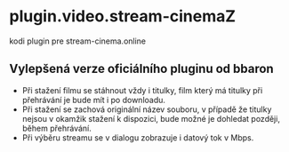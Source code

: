 # plugin.video.stream-cinemaZ
kodi plugin pre stream-cinema.online

## Vylepšená verze oficiálního pluginu od bbaron

 - Při stažení filmu se stáhnout vždy i titulky, film který má titulky při přehrávání je bude mít i po downloadu.
 - Při stažení se zachová originální název souboru, v případě že titulky nejsou v okamžik stažení k dispozici, bude možné je dohledat později, během přehrávání.
 - Při výběru streamu se v dialogu zobrazuje i datový tok v Mbps.